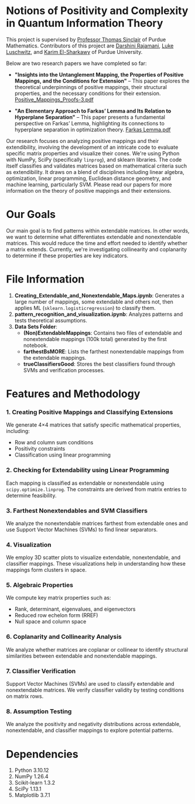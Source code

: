 # Notions of Positivity and Complexity in Quantum Information Theory
This project is supervised by [Professor Thomas Sinclair](https://www.math.purdue.edu/~tsincla/) of Purdue Mathematics. Contributors of this project are [Darshini Rajamani](//www.linkedin.com/in/darshini-rajamani/), [Luke Luschwitz](https://www.linkedin.com/in/luke-luschwitz/), and [Karim El-Sharkawy](//www.linkedin.com/in/karimme/) of Purdue University.

Below are two research papers we have completed so far:

- **"Insights into the Untanglement Mapping, the Properties of Positive Mappings, and the Conditions for Extension"** – This paper explores the theoretical underpinnings of positive mappings, their structural properties, and the necessary conditions for their extension. [Positive_Mappings_Proofs-3.pdf](https://github.com/user-attachments/files/18793257/Positive_Mappings_Proofs-3.pdf)

- **"An Elementary Approach to Farkas’ Lemma and Its Relation to Hyperplane Separation"** – This paper presents a fundamental perspective on Farkas’ Lemma, highlighting its connections to hyperplane separation in optimization theory. [Farkas Lemma.pdf](https://github.com/user-attachments/files/18793259/Farkas.Lemma.pdf)

Our research focuses on analyzing positive mappings and their extendibility, involving the development of an intricate code to evaluate specific matrix properties and visualize their cones. We're using Python with NumPy, SciPy (specifically `linprog`), and sklearn libraries. The code itself classifies and validates matrices based on mathematical criteria such as extendibility. It draws on a blend of disciplines including linear algebra, optimization, linear programming, Euclidean distance geometry, and machine learning, particularly SVM. Please read our papers for more information on the theory of positive mappings and their extensions.

# Our Goals
Our main goal is to find patterns within extendable matrices. In other words, we want to determine what differentiates extendable and nonextendable matrices. This would reduce the time and effort needed to identify whether a matrix extends. Currently, we're investigating collinearity and coplanarity to determine if these properties are key indicators.

# File Information
1. **Creating_Extendable_and_Nonextendable_Maps.ipynb**: Generates a large number of mappings, some extendable and others not, then applies ML (`sklearn.logisticregression`) to classify them.
2. **pattern_recognition_and_visualization.ipynb**: Analyzes patterns and tests theoretical assumptions.
3. **Data Sets Folder**:
   - **(Non)ExtendableMappings**: Contains two files of extendable and nonextendable mappings (100k total) generated by the first notebook.
   - **farthestBsMORE**: Lists the farthest nonextendable mappings from the extendable mappings.
   - **trueClassifiersGood**: Stores the best classifiers found through SVMs and verification processes.

# Features and Methodology
### 1. **Creating Positive Mappings and Classifying Extensions**
We generate 4×4 matrices that satisfy specific mathematical properties, including:
- Row and column sum conditions
- Positivity constraints
- Classification using linear programming

### 2. **Checking for Extendability using Linear Programming**
Each mapping is classified as extendable or nonextendable using `scipy.optimize.linprog`. The constraints are derived from matrix entries to determine feasibility.

### 3. **Farthest Nonextendables and SVM Classifiers**
We analyze the nonextendable matrices farthest from extendable ones and use Support Vector Machines (SVMs) to find linear separators.

### 4. **Visualization**
We employ 3D scatter plots to visualize extendable, nonextendable, and classifier mappings. These visualizations help in understanding how these mappings form clusters in space.

### 5. **Algebraic Properties**
We compute key matrix properties such as:
- Rank, determinant, eigenvalues, and eigenvectors
- Reduced row echelon form (RREF)
- Null space and column space

### 6. **Coplanarity and Collinearity Analysis**
We analyze whether matrices are coplanar or collinear to identify structural similarities between extendable and nonextendable mappings.

### 7. **Classifier Verification**
Support Vector Machines (SVMs) are used to classify extendable and nonextendable matrices. We verify classifier validity by testing conditions on matrix rows.

### 8. **Assumption Testing**
We analyze the positivity and negativity distributions across extendable, nonextendable, and classifier mappings to explore potential patterns.

# Dependencies
1. Python 3.10.12
2. NumPy 1.26.4
3. Scikit-learn 1.3.2
4. SciPy 1.13.1
5. Matplotlib 3.7.1

